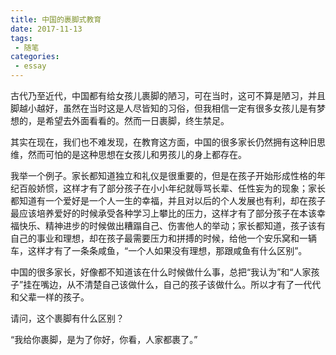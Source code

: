 ```yaml
---
title: 中国的裹脚式教育
date: 2017-11-13
tags:
 - 随笔
categories: 
 - essay
---
```


古代乃至近代，中国都有给女孩儿裹脚的陋习，可在当时，这可不算是陋习，并且脚越小越好，虽然在当时这是人尽皆知的习俗，但我相信一定有很多女孩儿是有梦想的，是希望去外面看看的。然而一日裹脚，终生禁足。

<!-- more -->

其实在现在，我们也不难发现，在教育这方面，中国的很多家长仍然拥有这种旧思维，然而可怕的是这种思想在女孩儿和男孩儿的身上都存在。

我举一个例子。家长都知道独立和礼仪是很重要的，但是在孩子开始形成性格的年纪百般娇惯，这样才有了部分孩子在小小年纪就辱骂长辈、任性妄为的现象；家长都知道有一个爱好是一个人一生的幸福，并且对以后的个人发展也有利，却在孩子最应该培养爱好的时候承受各种学习上攀比的压力，这样才有了部分孩子在本该幸福快乐、精神进步的时候做出糟蹋自己、伤害他人的举动；家长都知道，孩子该有自己的事业和理想，却在孩子最需要压力和拼搏的时候，给他一个安乐窝和一辆车，这样才有了一条条咸鱼，“一个人如果没有理想，那跟咸鱼有什么区别”。

中国的很多家长，好像都不知道该在什么时候做什么事，总把“我认为”和“人家孩子”挂在嘴边，从不清楚自己该做什么，自己的孩子该做什么。所以才有了一代代和父辈一样的孩子。

请问，这个裹脚有什么区别？

“我给你裹脚，是为了你好，你看，人家都裹了。”
